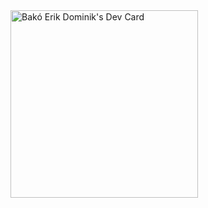   <a href="https://app.daily.dev/rikerik">
    <img src="https://api.daily.dev/devcards/074e6fb61a8240e7b0ce14491cfffd8c.png?r=0nh" float="right" width="300" alt="Bakó Erik Dominik's Dev Card"/>
  </a>


<!--
**rikerik/rikerik** is a ✨ _special_ ✨ repository because its `README.md` (this file) appears on your GitHub profile.

Here are some ideas to get you started:

- 🔭 I’m currently working on ...
- 🌱 I’m currently learning ...
- 👯 I’m looking to collaborate on ...
- 🤔 I’m looking for help with ...
- 💬 Ask me about ...
- 📫 How to reach me: ...
- 😄 Pronouns: ...
- ⚡ Fun fact: ...
-->
